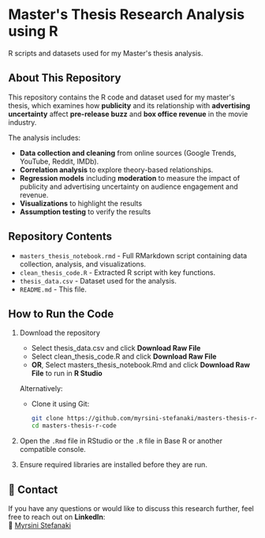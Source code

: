 # Master's Thesis Research Analysis using R
R scripts and datasets used for my Master's thesis analysis.

## About This Repository
This repository contains the R code and dataset used for my master's thesis, which examines how **publicity** and its relationship with **advertising uncertainty** affect **pre-release buzz** and **box office revenue** in the movie industry. 

The analysis includes:  
- **Data collection and cleaning** from online sources (Google Trends, YouTube, Reddit, IMDb).  
- **Correlation analysis** to explore theory-based relationships.  
- **Regression models** including **moderation** to measure the impact of publicity and advertising uncertainty on audience engagement and revenue.
- **Visualizations** to highlight the results
- **Assumption testing** to verify the results 

## Repository Contents  

- `masters_thesis_notebook.rmd` - Full RMarkdown script containing data collection, analysis, and visualizations.  
- `clean_thesis_code.R` - Extracted R script with key functions.  
- `thesis_data.csv` - Dataset used for the analysis.  
- `README.md` - This file.  

## How to Run the Code 

1. Download the repository
   - Select thesis_data.csv and click **Download Raw File**
   - Select clean_thesis_code.R and click **Download Raw File**
   - **OR**, Select masters_thesis_notebook.Rmd and click **Download Raw File** to run in **R Studio**

   Alternatively:
   - Clone it using Git:  
     ```bash
     git clone https://github.com/myrsini-stefanaki/masters-thesis-r-code.git
     cd masters-thesis-r-code
     ```
2. Open the `.Rmd` file in RStudio or the `.R` file in Base R or another compatible console.

3. Ensure required libraries are installed before they are run.

## 📩 Contact  
If you have any questions or would like to discuss this research further, feel free to reach out on **LinkedIn**:  
🔗 [Myrsini Stefanaki](https://www.linkedin.com/in/myrsini-stefanaki-b0a031100/)

  
